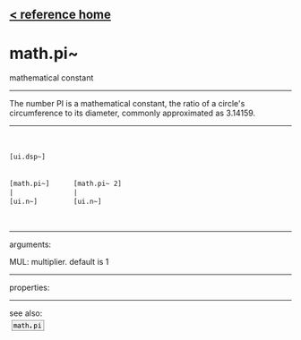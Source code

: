 [< reference home](ceammc_lib.html)
---

# math.pi~


mathematical constant

---

The number PI is a mathematical constant, the ratio of a circle&#39;s circumference to
            its diameter, commonly approximated as 3.14159.<br>


---


```


[ui.dsp~]


[math.pi~]      [math.pi~ 2]
|               |
[ui.n~]         [ui.n~]

            
```

---
arguments:

MUL: multiplier. default is 1<br>

---
properties:


---
see also:<br>
[![math.pi](img/object_math.pi.png)](math.pi.html)
